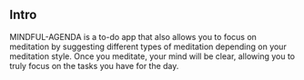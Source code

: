 ## Intro

MINDFUL-AGENDA is a to-do app that also allows you to focus on meditation by suggesting different types of meditation depending on your meditation style. Once you meditate, your mind will be clear, allowing you to truly focus on the tasks you have for the day. 